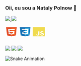 ### Oii, eu sou a Nataly Polnow 👋
<div>
  <a href="https://github.com/natalypolnow">
    <img width="50%"  src="https://github-readme-stats.vercel.app/api?username=natalypolnow&hide=stars,prs,contribs,issues&count_private=true&show_icons=true&theme=dracula">
    <img width="34%"  src="https://github-readme-stats.vercel.app/api/top-langs/?username=natalypolnow&theme=dracula&layout=compact">
</a>
<div style="display: inline_block"><br>
  <img align="center" alt="Rafa-HTML" height="30" width="40" src="https://raw.githubusercontent.com/devicons/devicon/master/icons/html5/html5-original.svg">
  <img align="center" alt="Rafa-CSS" height="30" width="40" src="https://raw.githubusercontent.com/devicons/devicon/master/icons/css3/css3-original.svg">
  <img align="center" alt="Rafa-Js" height="30" width="40" src="https://raw.githubusercontent.com/devicons/devicon/master/icons/javascript/javascript-plain.svg">
  <src="https://media.discordapp.net/attachments/639956127056134178/890373478988013628/Publicacoes_Instagram_1_1.png?width=676&height=676">
</div>

  ##

  <div>
  <a href="https://instagram.com/natalypolnow" target="_blank"><img src="https://img.shields.io/badge/-Instagram-%23E4405F?style=for-the-badge&logo=instagram&logoColor=white" target="_blank"></a>
  <a href = "mailto:natalypolnow@gmail.com"><img src="https://img.shields.io/badge/-Gmail-%23333?style=for-the-badge&logo=gmail&logoColor=white" target="_blank"></a>
  <a href="https://www.linkedin.com/in/natalypolnow" target="_blank"><img src="https://img.shields.io/badge/-LinkedIn-%230077B5?style=for-the-badge&logo=linkedin&logoColor=white" target="_blank"></a> 
  </div>

 ![Snake Animation](https://github.com/natalypolnow/natalypolnow/blob/output/github-contribution-grid-snake.svg)
